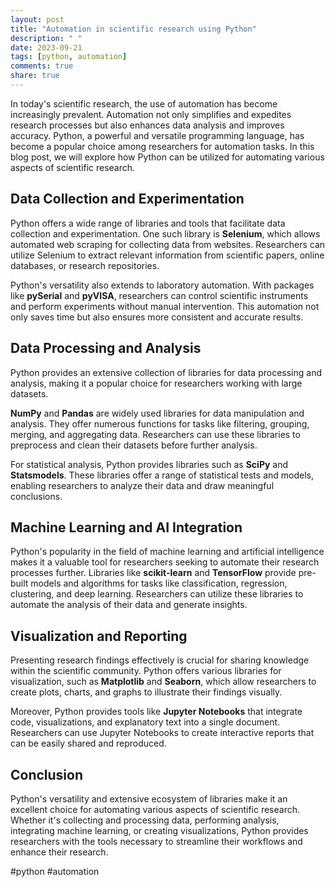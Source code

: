 ```yaml
---
layout: post
title: "Automation in scientific research using Python"
description: " "
date: 2023-09-21
tags: [python, automation]
comments: true
share: true
---
```


In today's scientific research, the use of automation has become increasingly prevalent. Automation not only simplifies and expedites research processes but also enhances data analysis and improves accuracy. Python, a powerful and versatile programming language, has become a popular choice among researchers for automation tasks. In this blog post, we will explore how Python can be utilized for automating various aspects of scientific research.

## Data Collection and Experimentation

Python offers a wide range of libraries and tools that facilitate data collection and experimentation. One such library is **Selenium**, which allows automated web scraping for collecting data from websites. Researchers can utilize Selenium to extract relevant information from scientific papers, online databases, or research repositories.

Python's versatility also extends to laboratory automation. With packages like **pySerial** and **pyVISA**, researchers can control scientific instruments and perform experiments without manual intervention. This automation not only saves time but also ensures more consistent and accurate results.

## Data Processing and Analysis

Python provides an extensive collection of libraries for data processing and analysis, making it a popular choice for researchers working with large datasets.

**NumPy** and **Pandas** are widely used libraries for data manipulation and analysis. They offer numerous functions for tasks like filtering, grouping, merging, and aggregating data. Researchers can use these libraries to preprocess and clean their datasets before further analysis.

For statistical analysis, Python provides libraries such as **SciPy** and **Statsmodels**. These libraries offer a range of statistical tests and models, enabling researchers to analyze their data and draw meaningful conclusions.

## Machine Learning and AI Integration

Python's popularity in the field of machine learning and artificial intelligence makes it a valuable tool for researchers seeking to automate their research processes further. Libraries like **scikit-learn** and **TensorFlow** provide pre-built models and algorithms for tasks like classification, regression, clustering, and deep learning. Researchers can utilize these libraries to automate the analysis of their data and generate insights.

## Visualization and Reporting

Presenting research findings effectively is crucial for sharing knowledge within the scientific community. Python offers various libraries for visualization, such as **Matplotlib** and **Seaborn**, which allow researchers to create plots, charts, and graphs to illustrate their findings visually.

Moreover, Python provides tools like **Jupyter Notebooks** that integrate code, visualizations, and explanatory text into a single document. Researchers can use Jupyter Notebooks to create interactive reports that can be easily shared and reproduced.

## Conclusion

Python's versatility and extensive ecosystem of libraries make it an excellent choice for automating various aspects of scientific research. Whether it's collecting and processing data, performing analysis, integrating machine learning, or creating visualizations, Python provides researchers with the tools necessary to streamline their workflows and enhance their research.

#python #automation